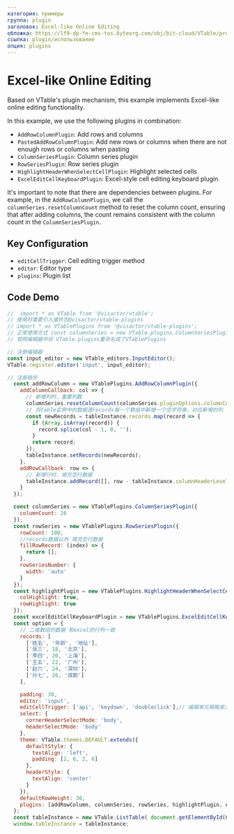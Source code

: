 ```yaml
---
категория: примеры
группа: plugin
заголовок: Excel-like Online Editing
обложка: https://lf9-dp-fe-cms-tos.byteorg.com/obj/bit-cloud/VTable/preview/excel-online-editing.gif
ссылка: plugin/использование
опция: plugins
---
```


# Excel-like Online Editing

Based on VTable's plugin mechanism, this example implements Excel-like online editing functionality.

In this example, we use the following plugins in combination:
- `AddRowColumnPlugin`: Add rows and columns
- `PastedAddRowColumnPlugin`: Add new rows or columns when there are not enough rows or columns when pasting
- `ColumnSeriesPlugin`: Column series plugin
- `RowSeriesPlugin`: Row series plugin
- `HighlightHeaderWhenSelectCellPlugin`: Highlight selected cells
- `ExcelEditCellKeyboardPlugin`: Excel-style cell editing keyboard plugin

It's important to note that there are dependencies between plugins. For example, in the `AddRowColumnPlugin`, we call the `columnSeries.resetColumnCount` method to reset the column count, ensuring that after adding columns, the count remains consistent with the column count in the `ColumnSeriesPlugin`.

## Key Configuration

- `editCellTrigger`: Cell editing trigger method
- `editor`: Editor type
- `plugins`: Plugin list


## Code Demo

```javascript livedemo template=vtable
//  import * as VTable from '@visactor/vtable';
// 使用时需要引入插件包@visactor/vtable-plugins
// import * as VTablePlugins from '@visactor/vtable-plugins';
// 正常使用方式 const columnSeries = new VTable.plugins.ColumnSeriesPlugin({});
// 官网编辑器中将 VTable.plugins重命名成了VTablePlugins

// 注册编辑器
const input_editor = new VTable_editors.InputEditor();
VTable.register.editor('input', input_editor);

// 注册插件
  const addRowColumn = new VTablePlugins.AddRowColumnPlugin({
    addColumnCallback: col => {
      // 新增列时，重置列数
      columnSeries.resetColumnCount(columnSeries.pluginOptions.columnCount + 1);
      // 将table实例中的数据源records每一个数组中新增一个空字符串，对应新增的列
      const newRecords = tableInstance.records.map(record => {
        if (Array.isArray(record)) {
          record.splice(col - 1, 0, '');
        }
        return record;
      });
      tableInstance.setRecords(newRecords);
    },
    addRowCallback: row => {
      // 新增行时，填充空行数据
      tableInstance.addRecord([], row - tableInstance.columnHeaderLevelCount);
    }
  });

  const columnSeries = new VTablePlugins.ColumnSeriesPlugin({
    columnCount: 26
  });
  const rowSeries = new VTablePlugins.RowSeriesPlugin({
    rowCount: 100,
    //records数据以外 填充空行数据
    fillRowRecord: (index) => {
      return [];
    },
    rowSeriesNumber: {
      width: 'auto'
    }
  });
  const highlightPlugin = new VTablePlugins.HighlightHeaderWhenSelectCellPlugin({
    colHighlight: true,
    rowHighlight: true
  });
  const excelEditCellKeyboardPlugin = new VTablePlugins.ExcelEditCellKeyboardPlugin();
  const option = {
    // 二维数组的数据 和excel的行列一致
    records: [
      ['姓名', '年龄', '地址'],
      ['张三', 18, '北京'],
      ['李四', 20, '上海'],
      ['王五', 22, '广州'],
      ['赵六', 24, '深圳'],
      ['孙七', 26, '成都']
    ],

    padding: 30,
    editor: 'input',
    editCellTrigger: ['api', 'keydown', 'doubleclick'],// 编辑单元格触发方式
    select: {
      cornerHeaderSelectMode: 'body',
      headerSelectMode: 'body'
    },
    theme: VTable.themes.DEFAULT.extends({
      defaultStyle: {
        textAlign: 'left',
        padding: [2, 6, 2, 6]
      },
      headerStyle: {
        textAlign: 'center'
      }
    }),
    defaultRowHeight: 30,
    plugins: [addRowColumn, columnSeries, rowSeries, highlightPlugin, excelEditCellKeyboardPlugin]
  };
  const tableInstance = new VTable.ListTable( document.getElementById(CONTAINER_ID),option);
  window.tableInstance = tableInstance;
  
```